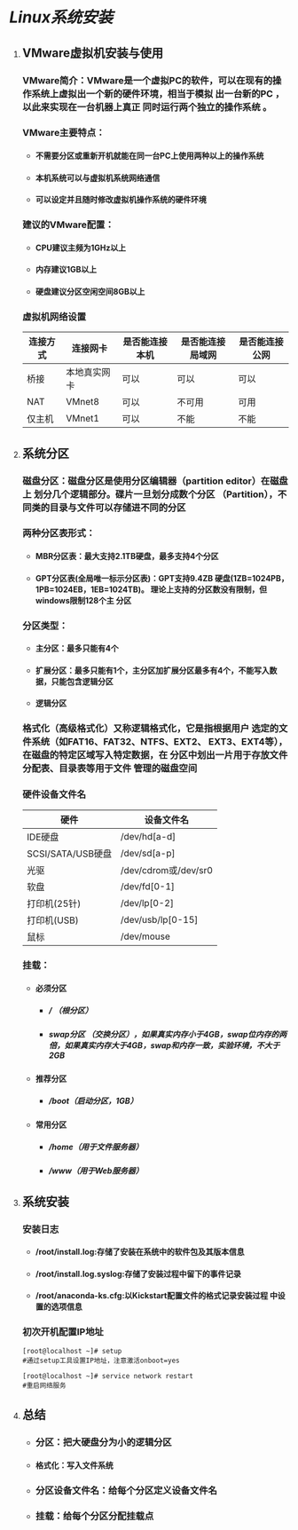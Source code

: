 # ***Linux系统安装***

1. ## VMware虚拟机安装与使用

   ### VMware简介：VMware是一个虚拟PC的软件，可以在现有的操 作系统上虚拟出一个新的硬件环境，相当于模拟 出一台新的PC ，以此来实现在一台机器上真正 同时运行两个独立的操作系统 。

   ###  VMware主要特点：

   + #### 不需要分区或重新开机就能在同一台PC上使用两种以上的操作系统

   + #### 本机系统可以与虚拟机系统网络通信

   + #### 可以设定并且随时修改虚拟机操作系统的硬件环境

   ### 建议的VMware配置：

   + #### CPU建议主频为1GHz以上

   + #### 内存建议1GB以上

   + #### 硬盘建议分区空闲空间8GB以上

   ### 虚拟机网络设置

   | 连接方式 | 连接网卡     | 是否能连接本机 | 是否能连接局域网 | 是否能连接公网 |
   | -------- | ------------ | -------------- | ---------------- | -------------- |
   | 桥接     | 本地真实网卡 | 可以           | 可以             | 可以           |
   | NAT      | VMnet8       | 可以           | 不可用           | 可用           |
   | 仅主机   | VMnet1       | 可以           | 不能             | 不能           |

2. ## 系统分区

   ### 磁盘分区：**磁盘分区**是使用分区编辑器（partition editor）在磁盘上 划分几个逻辑部分。碟片一旦划分成数个分区 （Partition），不同类的目录与文件可以存储进不同的分区

   ### 两种分区表形式：

   + #### MBR分区表：最大支持2.1TB硬盘，最多支持4个分区

   + #### GPT分区表(全局唯一标示分区表)：GPT支持9.4ZB 硬盘(1ZB=1024PB，1PB=1024EB，1EB=1024TB)。 理论上支持的分区数没有限制，但windows限制128个主 分区

   ### 分区类型：

   + #### 主分区：最多只能有4个

   + #### 扩展分区：最多只能有1个，主分区加扩展分区最多有4个，不能写入数据，只能包含逻辑分区

   + #### 逻辑分区

   ### 格式化（高级格式化）又称逻辑格式化，它是指根据用户 选定的文件系统（如FAT16、FAT32、NTFS、EXT2、 EXT3、EXT4等），在磁盘的特定区域写入特定数据，在 分区中划出一片用于存放文件分配表、目录表等用于文件 管理的磁盘空间

   ### 硬件设备文件名

   | 硬件              | 设备文件名           |
   | ----------------- | -------------------- |
   | IDE硬盘           | /dev/hd[a-d]         |
   | SCSI/SATA/USB硬盘 | /dev/sd[a-p]         |
   | 光驱              | /dev/cdrom或/dev/sr0 |
   | 软盘              | /dev/fd[0-1]         |
   | 打印机(25针)      | /dev/lp[0-2]         |
   | 打印机(USB)       | /dev/usb/lp[0-15]    |
   | 鼠标              | /dev/mouse           |

   ### 挂载：

   + #### 必须分区

     - ##### / （根分区）

     - ##### swap分区 （交换分区），如果真实内存小于4GB，swap位内存的两倍，如果真实内存大于4GB，swap和内存一致，实验环境，不大于2GB

   + #### 推荐分区

     - ##### /boot（启动分区，1GB）

   + #### 常用分区

     - ##### /home（用于文件服务器）

     - ##### /www（用于Web服务器）

3. ## 系统安装

   ### 安装日志

   + #### /root/install.log:存储了安装在系统中的软件包及其版本信息

   + #### /root/install.log.syslog:存储了安装过程中留下的事件记录

   + #### /root/anaconda-ks.cfg:以Kickstart配置文件的格式记录安装过程 中设置的选项信息

   ### 初次开机配置IP地址

   ```
   [root@localhost ~]# setup
   #通过setup工具设置IP地址，注意激活onboot=yes
   
   [root@localhost ~]# service network restart
   #重启网络服务
   ```

4. ## 总结

   + ### 分区：把大硬盘分为小的逻辑分区

   + #### 格式化：写入文件系统

   + ### 分区设备文件名：给每个分区定义设备文件名

   + ### 挂载：给每个分区分配挂载点

